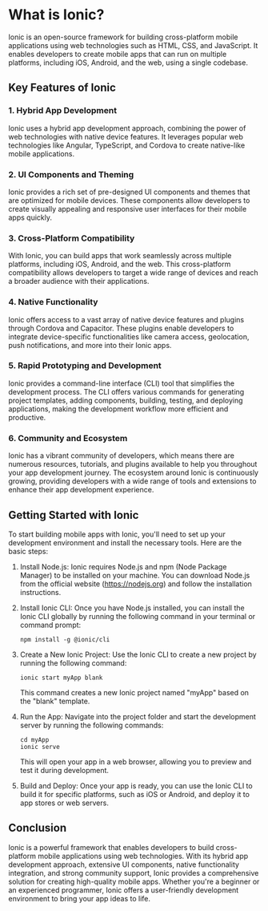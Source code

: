 # What is Ionic?

Ionic is an open-source framework for building cross-platform mobile applications using web technologies such as HTML, CSS, and JavaScript. It enables developers to create mobile apps that can run on multiple platforms, including iOS, Android, and the web, using a single codebase.

## Key Features of Ionic

### 1. Hybrid App Development

Ionic uses a hybrid app development approach, combining the power of web technologies with native device features. It leverages popular web technologies like Angular, TypeScript, and Cordova to create native-like mobile applications.

### 2. UI Components and Theming

Ionic provides a rich set of pre-designed UI components and themes that are optimized for mobile devices. These components allow developers to create visually appealing and responsive user interfaces for their mobile apps quickly.

### 3. Cross-Platform Compatibility

With Ionic, you can build apps that work seamlessly across multiple platforms, including iOS, Android, and the web. This cross-platform compatibility allows developers to target a wide range of devices and reach a broader audience with their applications.

### 4. Native Functionality

Ionic offers access to a vast array of native device features and plugins through Cordova and Capacitor. These plugins enable developers to integrate device-specific functionalities like camera access, geolocation, push notifications, and more into their Ionic apps.

### 5. Rapid Prototyping and Development

Ionic provides a command-line interface (CLI) tool that simplifies the development process. The CLI offers various commands for generating project templates, adding components, building, testing, and deploying applications, making the development workflow more efficient and productive.

### 6. Community and Ecosystem

Ionic has a vibrant community of developers, which means there are numerous resources, tutorials, and plugins available to help you throughout your app development journey. The ecosystem around Ionic is continuously growing, providing developers with a wide range of tools and extensions to enhance their app development experience.

## Getting Started with Ionic

To start building mobile apps with Ionic, you'll need to set up your development environment and install the necessary tools. Here are the basic steps:

1. Install Node.js: Ionic requires Node.js and npm (Node Package Manager) to be installed on your machine. You can download Node.js from the official website (https://nodejs.org) and follow the installation instructions.

2. Install Ionic CLI: Once you have Node.js installed, you can install the Ionic CLI globally by running the following command in your terminal or command prompt:

   ```
   npm install -g @ionic/cli
   ```

3. Create a New Ionic Project: Use the Ionic CLI to create a new project by running the following command:

   ```
   ionic start myApp blank
   ```

   This command creates a new Ionic project named "myApp" based on the "blank" template.

4. Run the App: Navigate into the project folder and start the development server by running the following commands:

   ```
   cd myApp
   ionic serve
   ```

   This will open your app in a web browser, allowing you to preview and test it during development.

5. Build and Deploy: Once your app is ready, you can use the Ionic CLI to build it for specific platforms, such as iOS or Android, and deploy it to app stores or web servers.

## Conclusion

Ionic is a powerful framework that enables developers to build cross-platform mobile applications using web technologies. With its hybrid app development approach, extensive UI components, native functionality integration, and strong community support, Ionic provides a comprehensive solution for creating high-quality mobile apps. Whether you're a beginner or an experienced programmer, Ionic offers a user-friendly development environment to bring your app ideas to life.
